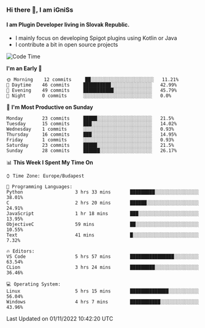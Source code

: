 ### Hi there 👋, I am iGniSs

#### I am Plugin Developer living in Slovak Republic.
- I mainly focus on developing Spigot plugins using Kotlin or Java
- I contribute a bit in open source projects

<!--START_SECTION:waka-->
![Code Time](http://img.shields.io/badge/Code%20Time-945%20hrs%2055%20mins-blue)

**I'm an Early 🐤** 

```text
🌞 Morning    12 commits     ██░░░░░░░░░░░░░░░░░░░░░░░   11.21% 
🌆 Daytime    46 commits     ██████████░░░░░░░░░░░░░░░   42.99% 
🌃 Evening    49 commits     ███████████░░░░░░░░░░░░░░   45.79% 
🌙 Night      0 commits      ░░░░░░░░░░░░░░░░░░░░░░░░░   0.0%

```
📅 **I'm Most Productive on Sunday** 

```text
Monday       23 commits     █████░░░░░░░░░░░░░░░░░░░░   21.5% 
Tuesday      15 commits     ███░░░░░░░░░░░░░░░░░░░░░░   14.02% 
Wednesday    1 commits      ░░░░░░░░░░░░░░░░░░░░░░░░░   0.93% 
Thursday     16 commits     ███░░░░░░░░░░░░░░░░░░░░░░   14.95% 
Friday       1 commits      ░░░░░░░░░░░░░░░░░░░░░░░░░   0.93% 
Saturday     23 commits     █████░░░░░░░░░░░░░░░░░░░░   21.5% 
Sunday       28 commits     ██████░░░░░░░░░░░░░░░░░░░   26.17%

```


📊 **This Week I Spent My Time On** 

```text
⌚︎ Time Zone: Europe/Budapest

💬 Programming Languages: 
Python                   3 hrs 33 mins       █████████░░░░░░░░░░░░░░░░   38.01% 
C                        2 hrs 20 mins       ██████░░░░░░░░░░░░░░░░░░░   24.91% 
JavaScript               1 hr 18 mins        ███░░░░░░░░░░░░░░░░░░░░░░   13.95% 
ObjectiveC               59 mins             ██░░░░░░░░░░░░░░░░░░░░░░░   10.55% 
Text                     41 mins             █░░░░░░░░░░░░░░░░░░░░░░░░   7.32%

🔥 Editors: 
VS Code                  5 hrs 57 mins       ████████████████░░░░░░░░░   63.54% 
CLion                    3 hrs 24 mins       █████████░░░░░░░░░░░░░░░░   36.46%

💻 Operating System: 
Linux                    5 hrs 15 mins       ██████████████░░░░░░░░░░░   56.04% 
Windows                  4 hrs 7 mins        ███████████░░░░░░░░░░░░░░   43.96%

```


 Last Updated on 01/11/2022 10:42:20 UTC
<!--END_SECTION:waka-->